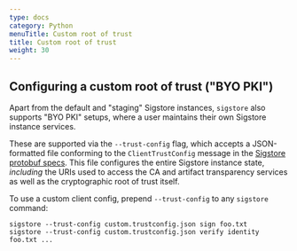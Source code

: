 ```yaml
---
type: docs
category: Python
menuTitle: Custom root of trust
title: Custom root of trust
weight: 30
---
```

## Configuring a custom root of trust ("BYO PKI")

Apart from the default and "staging" Sigstore instances, `sigstore` also supports "BYO PKI" setups, where a user maintains their own Sigstore instance services.

These are supported via the `--trust-config` flag, which accepts a JSON-formatted file conforming to the `ClientTrustConfig` message in the [Sigstore protobuf specs](https://github.com/sigstore/protobuf-specs). This file configures the entire Sigstore instance state, *including* the URIs used to access the CA and artifact transparency services as well as the cryptographic root of trust itself.

To use a custom client config, prepend `--trust-config` to any `sigstore` command:

```console
sigstore --trust-config custom.trustconfig.json sign foo.txt
sigstore --trust-config custom.trustconfig.json verify identity foo.txt ...
```
